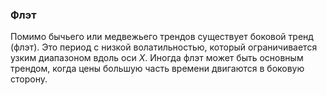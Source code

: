 ### Флэт 
Помимо бычьего или медвежьего трендов существует боковой тренд (флэт). Это период с низкой волатильностью, который ограничивается узким диапазоном вдоль оси $X$. Иногда флэт может быть основным трендом, когда цены большую часть времени двигаются в боковую сторону.